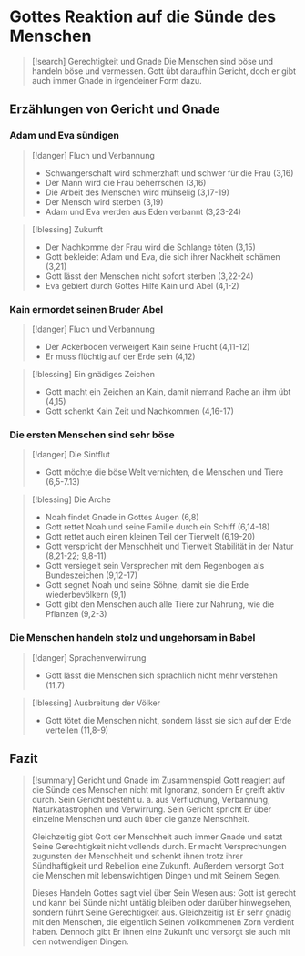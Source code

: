 # Gottes Reaktion auf die Sünde des Menschen

> [!search] Gerechtigkeit und Gnade
> Die Menschen sind böse und handeln böse und vermessen. Gott übt daraufhin Gericht, doch er gibt auch immer Gnade in irgendeiner Form dazu.

## Erzählungen von Gericht und Gnade

### Adam und Eva sündigen

> [!danger] Fluch und Verbannung
> - Schwangerschaft wird schmerzhaft und schwer für die Frau (3,16)
> - Der Mann wird die Frau beherrschen (3,16)
> - Die Arbeit des Menschen wird mühselig (3,17-19)
> - Der Mensch wird sterben (3,19)
> - Adam und Eva werden aus Eden verbannt (3,23-24)

> [!blessing] Zukunft
> - Der Nachkomme der Frau wird die Schlange töten (3,15)
> - Gott bekleidet Adam und Eva, die sich ihrer Nackheit schämen (3,21)
> - Gott lässt den Menschen nicht sofort sterben (3,22-24)
> - Eva gebiert durch Gottes Hilfe Kain und Abel (4,1-2)

### Kain ermordet seinen Bruder Abel

> [!danger] Fluch und Verbannung
> - Der Ackerboden verweigert Kain seine Frucht (4,11-12)
> - Er muss flüchtig auf der Erde sein (4,12)

> [!blessing] Ein gnädiges Zeichen
> - Gott macht ein Zeichen an Kain, damit niemand Rache an ihm übt (4,15)
> - Gott schenkt Kain Zeit und Nachkommen (4,16-17)

### Die ersten Menschen sind sehr böse

> [!danger] Die Sintflut
> - Gott möchte die böse Welt vernichten, die Menschen und Tiere (6,5-7.13)

> [!blessing] Die Arche
> - Noah findet Gnade in Gottes Augen (6,8)
> - Gott rettet Noah und seine Familie durch ein Schiff (6,14-18)
> - Gott rettet auch einen kleinen Teil der Tierwelt (6,19-20)
> - Gott verspricht der Menschheit und Tierwelt Stabilität in der Natur (8,21-22; 9,8-11)
> - Gott versiegelt sein Versprechen mit dem Regenbogen als Bundeszeichen (9,12-17)
> - Gott segnet Noah und seine Söhne, damit sie die Erde wiederbevölkern (9,1)
> - Gott gibt den Menschen auch alle Tiere zur Nahrung, wie die Pflanzen (9,2-3)

### Die Menschen handeln stolz und ungehorsam in Babel

> [!danger] Sprachenverwirrung
> - Gott lässt die Menschen sich sprachlich nicht mehr verstehen (11,7)

> [!blessing] Ausbreitung der Völker
> - Gott tötet die Menschen nicht, sondern lässt sie sich auf der Erde verteilen (11,8-9)

## Fazit

> [!summary] Gericht und Gnade im Zusammenspiel
> Gott reagiert auf die Sünde des Menschen nicht mit Ignoranz, sondern Er greift aktiv durch. Sein Gericht besteht u. a. aus Verfluchung, Verbannung, Naturkatastrophen und Verwirrung. Sein Gericht spricht Er über einzelne Menschen und auch über die ganze Menschheit.
> 
> Gleichzeitig gibt Gott der Menschheit auch immer Gnade und setzt Seine Gerechtigkeit nicht vollends durch. Er macht Versprechungen zugunsten der Menschheit und schenkt ihnen trotz ihrer Sündhaftigkeit und Rebellion eine Zukunft. Außerdem versorgt Gott die Menschen mit lebenswichtigen Dingen und mit Seinem Segen.
> 
> Dieses Handeln Gottes sagt viel über Sein Wesen aus: Gott ist gerecht und kann bei Sünde nicht untätig bleiben oder darüber hinwegsehen, sondern führt Seine Gerechtigkeit aus.
> Gleichzeitig ist Er sehr gnädig mit den Menschen, die eigentlich Seinen vollkommenen Zorn verdient haben. Dennoch gibt Er ihnen eine Zukunft und versorgt sie auch mit den notwendigen Dingen.